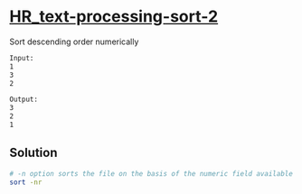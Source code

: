 # [HR_text-processing-sort-2](https://www.hackerrank.com/challenges/text-processing-sort-2)

Sort descending order numerically

```txt
Input:
1
3
2

Output:
3
2
1
```

## Solution

```sh
# -n option sorts the file on the basis of the numeric field available
sort -nr
```
